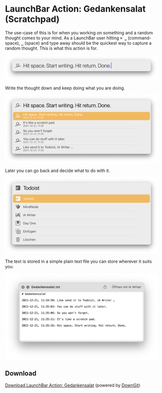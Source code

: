 # LaunchBar Action: Gedankensalat (Scratchpad)

The use-case of this is for when you working on something and a random thought comes to your mind. As a LaunchBar user hitting `⌘ ␣` (command-space), `␣` (space) and type away should be the quickest way to capture a random thought. This is what this action is for. 

<img src="01.png" width="600"/>

Write the thought down and keep doing what you are doing. 

<img src="02.png" width="600"/>

Later you can go back and decide what to do with it.

<img src="03.png" width="600"/>

The text is stored in a simple plain text file you can store wherever it suits you.

<img src="04.png" width="600"/>

## Download
[Download LaunchBar Action: Gedankensalat](https://minhaskamal.github.io/DownGit/#/home?url=https://github.com/Ptujec/LaunchBar/tree/master/Gedankensalat) (powered by [DownGit](https://github.com/MinhasKamal/DownGit))   
